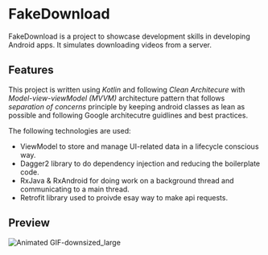 # FakeDownload

FakeDownload is a project to showcase development skills in developing Android apps. It simulates downloading videos from a server.

Features
---

This project is written using *Kotlin* and following *Clean Architecure* with *Model-view-viewModel (MVVM)* architecture pattern that follows *separation of concerns*
principle by keeping android classes as lean as possible and following Google architecutre guidlines and best practices.

The following technologies are used:

- ViewModel to store and manage UI-related data in a lifecycle conscious way.
- Dagger2 library to do dependency injection and reducing the boilerplate code.
- RxJava & RxAndroid for doing work on a background thread and communicating to a main thread.
- Retrofit library used to proivde esay way to make api requests.

Preview
--

![Animated GIF-downsized_large](https://media.giphy.com/media/b6Gqh6foKSwVB3SBJ7/giphy.gif)
